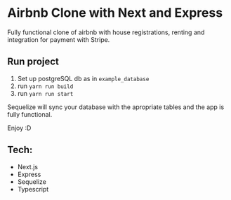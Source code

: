 # Airbnb Clone with Next and Express

Fully functional clone of airbnb with house registrations, renting and integration for payment with Stripe.

## Run project
1. Set up postgreSQL db as in `example_database`
2. run `yarn run build` 
3. run `yarn run start`

Sequelize will sync your database with the apropriate tables and the app is fully functional. 

Enjoy :D

## Tech: 
- Next.js
- Express
- Sequelize
- Typescript
